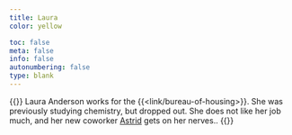 ```yaml
---
title: Laura
color: yellow

toc: false
meta: false
info: false
autonumbering: false
type: blank
---
```

{{<note gray>}}
Laura Anderson works for the {{<link/bureau-of-housing>}}. She was previously studying chemistry, but dropped out. She does not like her job much, and her new coworker [Astrid](/characters/astrid/) gets on her nerves..
{{</note>}}